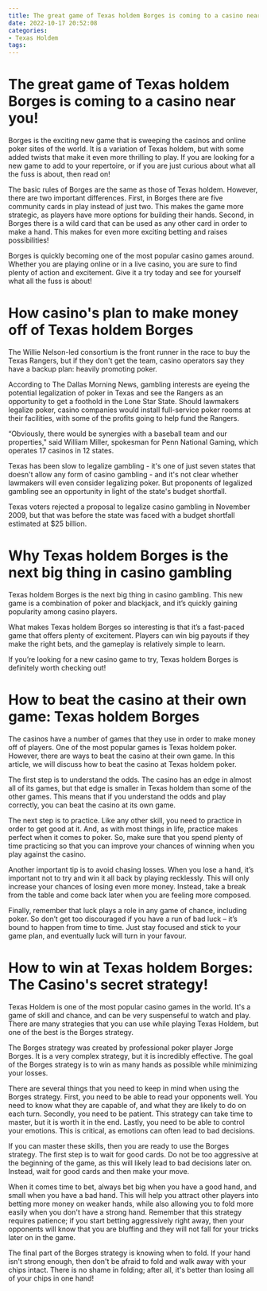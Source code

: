 ```yaml
---
title: The great game of Texas holdem Borges is coming to a casino near you!
date: 2022-10-17 20:52:08
categories:
- Texas Holdem
tags:
---
```



#  The great game of Texas holdem Borges is coming to a casino near you!

Borges is the exciting new game that is sweeping the casinos and online poker sites of the world. It is a variation of Texas holdem, but with some added twists that make it even more thrilling to play. If you are looking for a new game to add to your repertoire, or if you are just curious about what all the fuss is about, then read on!

The basic rules of Borges are the same as those of Texas holdem. However, there are two important differences. First, in Borges there are five community cards in play instead of just two. This makes the game more strategic, as players have more options for building their hands. Second, in Borges there is a wild card that can be used as any other card in order to make a hand. This makes for even more exciting betting and raises possibilities!

Borges is quickly becoming one of the most popular casino games around. Whether you are playing online or in a live casino, you are sure to find plenty of action and excitement. Give it a try today and see for yourself what all the fuss is about!

#  How casino's plan to make money off of Texas holdem Borges

The Willie Nelson-led consortium is the front runner in the race to buy the Texas Rangers, but if they don't get the team, casino operators say they have a backup plan: heavily promoting poker.

According to The Dallas Morning News, gambling interests are eyeing the potential legalization of poker in Texas and see the Rangers as an opportunity to get a foothold in the Lone Star State. Should lawmakers legalize poker, casino companies would install full-service poker rooms at their facilities, with some of the profits going to help fund the Rangers.

“Obviously, there would be synergies with a baseball team and our properties," said William Miller, spokesman for Penn National Gaming, which operates 17 casinos in 12 states.

Texas has been slow to legalize gambling - it's one of just seven states that doesn't allow any form of casino gambling - and it's not clear whether lawmakers will even consider legalizing poker. But proponents of legalized gambling see an opportunity in light of the state's budget shortfall.

Texas voters rejected a proposal to legalize casino gambling in November 2009, but that was before the state was faced with a budget shortfall estimated at $25 billion.

#  Why Texas holdem Borges is the next big thing in casino gambling

Texas holdem Borges is the next big thing in casino gambling. This new game is a combination of poker and blackjack, and it’s quickly gaining popularity among casino players.

What makes Texas holdem Borges so interesting is that it’s a fast-paced game that offers plenty of excitement. Players can win big payouts if they make the right bets, and the gameplay is relatively simple to learn.

If you’re looking for a new casino game to try, Texas holdem Borges is definitely worth checking out!

#  How to beat the casino at their own game: Texas holdem Borges

The casinos have a number of games that they use in order to make money off of players. One of the most popular games is Texas holdem poker. However, there are ways to beat the casino at their own game. In this article, we will discuss how to beat the casino at Texas holdem poker.

The first step is to understand the odds. The casino has an edge in almost all of its games, but that edge is smaller in Texas holdem than some of the other games. This means that if you understand the odds and play correctly, you can beat the casino at its own game.

The next step is to practice. Like any other skill, you need to practice in order to get good at it. And, as with most things in life, practice makes perfect when it comes to poker. So, make sure that you spend plenty of time practicing so that you can improve your chances of winning when you play against the casino.

Another important tip is to avoid chasing losses. When you lose a hand, it’s important not to try and win it all back by playing recklessly. This will only increase your chances of losing even more money. Instead, take a break from the table and come back later when you are feeling more composed.

Finally, remember that luck plays a role in any game of chance, including poker. So don’t get too discouraged if you have a run of bad luck – it’s bound to happen from time to time. Just stay focused and stick to your game plan, and eventually luck will turn in your favour.

#  How to win at Texas holdem Borges: The Casino's secret strategy!

Texas Holdem is one of the most popular casino games in the world. It's a game of skill and chance, and can be very suspenseful to watch and play. There are many strategies that you can use while playing Texas Holdem, but one of the best is the Borges strategy.

The Borges strategy was created by professional poker player Jorge Borges. It is a very complex strategy, but it is incredibly effective. The goal of the Borges strategy is to win as many hands as possible while minimizing your losses.

There are several things that you need to keep in mind when using the Borges strategy. First, you need to be able to read your opponents well. You need to know what they are capable of, and what they are likely to do on each turn. Secondly, you need to be patient. This strategy can take time to master, but it is worth it in the end. Lastly, you need to be able to control your emotions. This is critical, as emotions can often lead to bad decisions.

If you can master these skills, then you are ready to use the Borges strategy. The first step is to wait for good cards. Do not be too aggressive at the beginning of the game, as this will likely lead to bad decisions later on. Instead, wait for good cards and then make your move.

When it comes time to bet, always bet big when you have a good hand, and small when you have a bad hand. This will help you attract other players into betting more money on weaker hands, while also allowing you to fold more easily when you don't have a strong hand. Remember that this strategy requires patience; if you start betting aggressively right away, then your opponents will know that you are bluffing and they will not fall for your tricks later on in the game.

The final part of the Borges strategy is knowing when to fold. If your hand isn't strong enough, then don't be afraid to fold and walk away with your chips intact. There is no shame in folding; after all, it's better than losing all of your chips in one hand!